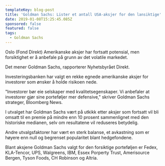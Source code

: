 ```yaml
---
templateKey: blog-post
title: 'Goldman Sachs: Lister et antall USA-aksjer for den lansiktige'
date: 2019-01-08T15:25:45.085Z
sponsored: false
featured: false
tags:
  - Goldman Sachs
---
```

Oslo (Fond Direkt) Amerikanske aksjer har fortsatt potensial, men forsiktighet er å anbefale på grunn av det volatile markedet.



Det mener Goldman Sachs, rapporterer Nyhetsbyrået Direkt.



Investeringsbanken har valgt en rekke egnede amerikanske aksjer for investorer som ønsker å holde risikoen nede.



"Investorer bør eie selskaper med kvalitetsegenskaper. Vi anbefaler at investorer gjør sine porteføljer mer defensive," skriver Goldman Sachs strateger, Bloomberg News.



I utvalget har Goldman Sachs vært på utkikk etter aksjer som fortsatt vil bli omsatt til en premie på mindre enn 10 prosent sammenlignet med den historiske medianen, selv om resultatene vil reduseres betydelig.



Andre utvalgsfaktorer har vært en sterk balanse, et avkastning som er høyere enn null og begrenset popularitet blant hedgefondene.



Blant aksjene Goldman Sachs valgt for den forsiktige porteføljen er Fedex, KLA-Tencor, UPS, Walgreens, IBM, Essex Porperty Trust, Amerisource Bergen, Tyson Foods, CH Robinson og Altria.
